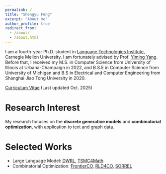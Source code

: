 ```yaml
---
permalink: /
title: "Shengyu Feng"
excerpt: "About me"
author_profile: true
redirect_from: 
  - /about/
  - /about.html
---
```


I am a fourth-year Ph.D. student in [Language Technologies Institute](lti.cs.cmu.edu), Carnegie Mellon University. I am fortunately advised by Prof. [Yiming Yang](https://www.cs.cmu.edu/~./yiming/). Before that, I received my M.S. in Computer Science from University of Illinois at Urbana-Champaign in 2022, and B.S.E in Computer Science from University of Michigan and B.S in Electrical and Computer Engineering from Shanghai Jiao Tong University in 2020.

[Curriculum Vitae](../files/Shengyu_Feng_CV.pdf) (Last updated Oct. 2025)

Research Interest
======

My research focuses on the **discrete generative models** and **combinatorial optimization**, with application to text and graph data.


Selected Works
======
 * Large Language Model: [DWRL](https://shengyu-feng.github.io/publications/), [TSMC4Math](https://openreview.net/forum?id=Ze4aPP0tIn)
 * Combinatorial Optimization: [FrontierCO](https://arxiv.org/abs/2505.16952), [RLD4CO](https://openreview.net/forum?id=bbJ0QCujU4), [SORREL](https://ojs.aaai.org/index.php/AAAI/article/view/33219)

